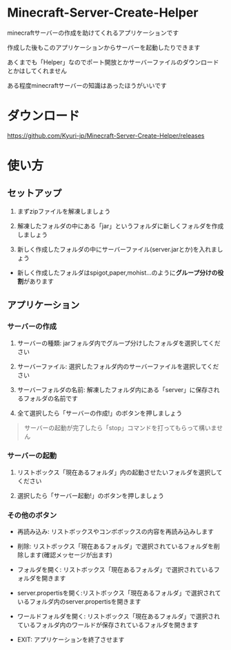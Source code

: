# Minecraft-Server-Create-Helper
minecraftサーバーの作成を助けてくれるアプリケーションです

作成した後もこのアプリケーションからサーバーを起動したりできます

あくまでも「Helper」なのでポート開放とかサーバーファイルのダウンロードとかはしてくれません

ある程度minecraftサーバーの知識はあったほうがいいです
# ダウンロード
https://github.com/Kyuri-jp/Minecraft-Server-Create-Helper/releases
# 使い方
## セットアップ
1. まずzipファイルを解凍しましょう

2. 解凍したフォルダの中にある「jar」というフォルダに新しくフォルダを作成しましょう

3. 新しく作成したフォルダの中にサーバーファイル(server.jarとか)を入れましょう

- 新しく作成したフォルダはspigot,paper,mohist...のように**グループ分けの役割**があります

## アプリケーション
### サーバーの作成
1. サーバーの種類: jarフォルダ内でグループ分けしたフォルダを選択してください

2. サーバーファイル: 選択したフォルダ内のサーバーファイルを選択してください

3. サーバーフォルダの名前: 解凍したフォルダ内にある「server」に保存されるフォルダの名前です

4. 全て選択したら「サーバーの作成!」のボタンを押しましょう

> サーバーの起動が完了したら「stop」コマンドを打ってもらって構いません
### サーバーの起動
1. リストボックス「現在あるフォルダ」内の起動させたいフォルダを選択してください

2. 選択したら「サーバー起動!」のボタンを押しましょう
### その他のボタン
- 再読み込み: リストボックスやコンボボックスの内容を再読み込みします

- 削除: リストボックス「現在あるフォルダ」で選択されているフォルダを削除します(確認メッセージが出ます)

- フォルダを開く: リストボックス「現在あるフォルダ」で選択されているフォルダを開きます

- server.propertisを開く:リストボックス「現在あるフォルダ」で選択されているフォルダ内のserver.propertisを開きます

- ワールドフォルダを開く: リストボックス「現在あるフォルダ」で選択されているフォルダ内のワールドが保存されているフォルダを開きます

- EXIT: アプリケーションを終了させます


